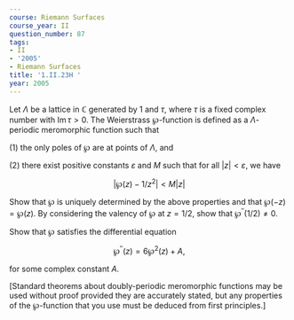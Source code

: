 ```yaml
---
course: Riemann Surfaces
course_year: II
question_number: 87
tags:
- II
- '2005'
- Riemann Surfaces
title: '1.II.23H '
year: 2005
---
```



Let $\Lambda$ be a lattice in $\mathbb{C}$ generated by 1 and $\tau$, where $\tau$ is a fixed complex number with $\operatorname{Im} \tau>0$. The Weierstrass $\wp$-function is defined as a $\Lambda$-periodic meromorphic function such that

(1) the only poles of $\wp$ are at points of $\Lambda$, and

(2) there exist positive constants $\varepsilon$ and $M$ such that for all $|z|<\varepsilon$, we have

$$\left|\wp(z)-1 / z^{2}\right|<M|z|$$

Show that $\wp$ is uniquely determined by the above properties and that $\wp(-z)=\wp(z)$. By considering the valency of $\wp$ at $z=1 / 2$, show that $\wp^{\prime \prime}(1 / 2) \neq 0$.

Show that $\wp$ satisfies the differential equation

$$\wp^{\prime \prime}(z)=6 \wp^{2}(z)+A,$$

for some complex constant $A$.

[Standard theorems about doubly-periodic meromorphic functions may be used without proof provided they are accurately stated, but any properties of the $\wp$-function that you use must be deduced from first principles.]